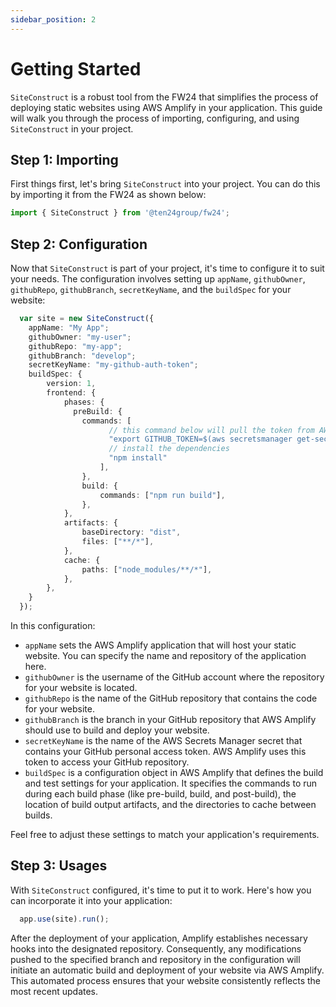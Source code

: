 ```yaml
---
sidebar_position: 2
---
```


# Getting Started

`SiteConstruct` is a robust tool from the FW24 that simplifies the process of deploying static websites using AWS Amplify in your application. This guide will walk you through the process of importing, configuring, and using `SiteConstruct` in your project.

## Step 1: Importing

First things first, let's bring `SiteConstruct` into your project. You can do this by importing it from the FW24 as shown below:

```ts
import { SiteConstruct } from '@ten24group/fw24';
```

## Step 2: Configuration

Now that `SiteConstruct` is part of your project, it's time to configure it to suit your needs. The configuration involves setting up `appName`, `githubOwner`, `githubRepo`, `githubBranch`, `secretKeyName`, and the `buildSpec` for your website:

```ts
  var site = new SiteConstruct({
    appName: "My App";
    githubOwner: "my-user";
    githubRepo: "my-app";
    githubBranch: "develop";
    secretKeyName: "my-github-auth-token";
    buildSpec: {
        version: 1,
        frontend: {
            phases: {
              preBuild: {
                commands: [
                      // this command below will pull the token from AWS secretsmanager and export it into the build process
                      "export GITHUB_TOKEN=$(aws secretsmanager get-secret-value --secret-id my-github-auth-token --query 'SecretString' --output text)", 
                      // install the dependencies
                      "npm install"
                    ],
                },
                build: {
                    commands: ["npm run build"],
                },
            },
            artifacts: {
                baseDirectory: "dist",
                files: ["**/*"],
            },
            cache: {
                paths: ["node_modules/**/*"],
            },
        },
    }
  });
```

In this configuration:

- `appName` sets the AWS Amplify application that will host your static website. You can specify the name and repository of the application here.
- `githubOwner` is the username of the GitHub account where the repository for your website is located.
- `githubRepo` is the name of the GitHub repository that contains the code for your website.
- `githubBranch` is the branch in your GitHub repository that AWS Amplify should use to build and deploy your website.
- `secretKeyName` is the name of the AWS Secrets Manager secret that contains your GitHub personal access token. AWS Amplify uses this token to access your GitHub repository.
- `buildSpec` is a configuration object in AWS Amplify that defines the build and test settings for your application. It specifies the commands to run during each build phase (like pre-build, build, and post-build), the location of build output artifacts, and the directories to cache between builds.

Feel free to adjust these settings to match your application's requirements.

## Step 3: Usages

With `SiteConstruct` configured, it's time to put it to work. Here's how you can incorporate it into your application:

```ts
  app.use(site).run();
```

After the deployment of your application, Amplify establishes necessary hooks into the designated repository. Consequently, any modifications pushed to the specified branch and repository in the configuration will initiate an automatic build and deployment of your website via AWS Amplify. This automated process ensures that your website consistently reflects the most recent updates.
